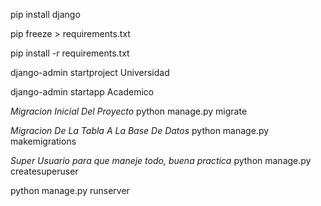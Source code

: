 
pip install django

pip freeze > requirements.txt

pip install -r requirements.txt

django-admin startproject Universidad 

django-admin startapp Academico

*Migracion Inicial Del Proyecto*
python manage.py migrate

*Migracion De La Tabla A La Base De Datos*
python manage.py makemigrations

*Super Usuario para que maneje todo, buena practica*
python manage.py createsuperuser  

python manage.py runserver

